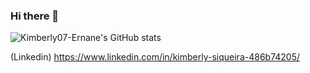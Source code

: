 ### Hi there 👋

![Kimberly07-Ernane's GitHub stats](https://github-readme-stats.vercel.app/api?username=Kimberly07-Ernane&show_icons=true&theme=onedark)

(Linkedin) https://www.linkedin.com/in/kimberly-siqueira-486b74205/
<!--
Here are some ideas to get you started:

- 🔭 I’m currently working on ...
- 🌱 I’m currently learning ...
- 👯 I’m looking to collaborate on ...
- 🤔 I’m looking for help with ...
- 💬 Ask me about ...
- 📫 How to reach me: ...
- 😄 Pronouns: ...
- ⚡ Fun fact: ...
-->
